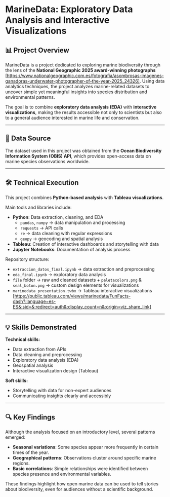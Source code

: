 # MarineData: Exploratory Data Analysis and Interactive Visualizations  

## 📊 Project Overview  
MarineData is a project dedicated to exploring marine biodiversity through the lens of the **National Geographic 2025 award-winning photographs** [https://www.nationalgeographic.com.es/fotografia/asombrosas-imagenes-ganadoras-underwater-photographer-of-the-year-2025_24326]. 
Using data analytics techniques, the project analyzes marine-related datasets to uncover simple yet meaningful insights into species distribution and environmental patterns.  

The goal is to combine **exploratory data analysis (EDA)** with **interactive visualizations**, making the results accessible not only to scientists but also to a general audience interested in marine life and conservation.  

---

## 📁 Data Source  
The dataset used in this project was obtained from the **Ocean Biodiversity Information System (OBIS) API**, which provides open-access data on marine species observations worldwide.  

---

## 🛠️ Technical Execution  
This project combines **Python-based analysis** with **Tableau visualizations**.  

Main tools and libraries include:  
- **Python**: Data extraction, cleaning, and EDA  
  - `pandas`, `numpy` → data manipulation and processing  
  - `requests` → API calls  
  - `re` → data cleaning with regular expressions  
  - `geopy` → geocoding and spatial analysis  
- **Tableau**: Creation of interactive dashboards and storytelling with data  
- **Jupyter Notebooks**: Documentation of analysis process  

Repository structure:  
- `extraccion_datos_final.ipynb` → data extraction and preprocessing  
- `eda_final.ipynb` → exploratory data analysis  
- `file` folder → raw and cleaned datasets + `paletacolors.png` & `seal_boton.png` → custom design elements for visualizations
- `marinedata_presentation.twbx` → Tableau interactive visualizations [https://public.tableau.com/views/marinedata/FunFacts-dash?:language=es-ES&:sid=&:redirect=auth&:display_count=n&:origin=viz_share_link]

---

## 💡 Skills Demonstrated  
**Technical skills:**  
- Data extraction from APIs  
- Data cleaning and preprocessing  
- Exploratory data analysis (EDA)  
- Geospatial analysis  
- Interactive visualization design (Tableau)  

**Soft skills:**  
- Storytelling with data for non-expert audiences  
- Communicating insights clearly and accessibly 

---

## 🔍 Key Findings  
Although the analysis focused on an introductory level, several patterns emerged:  
- **Seasonal variations**: Some species appear more frequently in certain times of the year.  
- **Geographical patterns**: Observations cluster around specific marine regions.  
- **Basic correlations**: Simple relationships were identified between species presence and environmental variables.  

These findings highlight how open marine data can be used to tell stories about biodiversity, even for audiences without a scientific background.  
